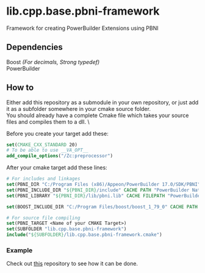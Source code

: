 # lib.cpp.base.pbni-framework
Framework for creating PowerBuilder Extensions using PBNI

## Dependencies
Boost *(For decimals, Strong typedef)*\
PowerBuilder

## How to
Either add this repository as a submodule in your own repository, or just add it as a subfolder somewhere in your cmake source folder. \
You should already have a complete Cmake file which takes your source files and compiles them to a dll. \

Before you create your target add these:
```cmake
set(CMAKE_CXX_STANDARD 20)
# To be able to use __VA_OPT__
add_compile_options("/Zc:preprocessor")
```

After your cmake target add these lines:
```cmake
# For includes and linkages
set(PBNI_DIR "C:/Program Files (x86)/Appeon/PowerBuilder 17.0/SDK/PBNI" CACHE PATH "PATH of PowerBuilder Native Interface SDK")
set(PBNI_INCLUDE_DIR "${PBNI_DIR}/include" CACHE PATH "PowerBuilder Native Interface header files location")
set(PBNI_LIBRARY "${PBNI_DIR}/lib/pbni.lib" CACHE FILEPATH "PowerBuilder Native Interface library for release target")

set(BOOST_INCLUDE_DIR "C:/Program Files/boost/boost_1_79_0" CACHE PATH "Header files for boost library")

# For source file compiling
set(PBNI_TARGET <Name of your CMAKE Target>)
set(SUBFOLDER "lib.cpp.base.pbni-framework")
include("${SUBFOLDER}/lib.cpp.base.pbni-framework.cmake")
```

### Example
Check out [this](https://github.com/informaticon/div.cpp.miw.pbni-framework-example) repository to see how it can be done.